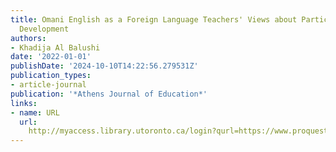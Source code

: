 ```yaml
---
title: Omani English as a Foreign Language Teachers' Views about Participatory Professional
  Development
authors:
- Khadija Al Balushi
date: '2022-01-01'
publishDate: '2024-10-10T14:22:56.279531Z'
publication_types:
- article-journal
publication: '*Athens Journal of Education*'
links:
- name: URL
  url: 
    http://myaccess.library.utoronto.ca/login?qurl=https://www.proquest.com/docview/2642906194?accountid=14771&bdid=38382&_bd=fkpSBF8CmSddAcnUliQE9AyI9gg%3D
---
```

